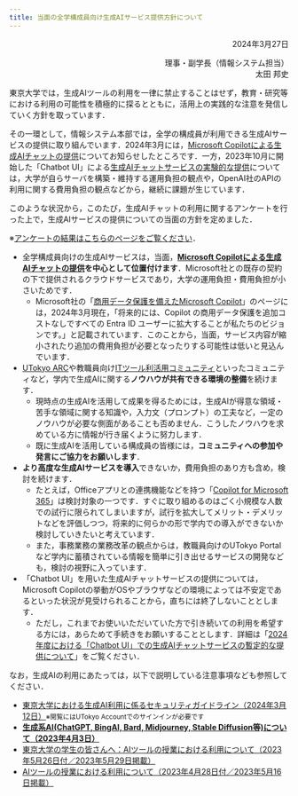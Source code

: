 ```yaml
---
title: 当面の全学構成員向け生成AIサービス提供方針について
---
```


<p style="text-align: right;">2024年3月27日</p>

<div style="text-align: right;"><div>理事・副学長（情報システム担当）</div><div>太田 邦史</div></div>

東京大学では，生成AIツールの利用を一律に禁止することはせず，教育・研究等における利用の可能性を積極的に探るとともに，活用上の実践的な注意を発信していく方針を取っています．

その一環として，情報システム本部では，全学の構成員が利用できる生成AIサービスの提供に取り組んでいます．2024年3月には，[Microsoft Copilotによる生成AIチャットの提供](/notice/2024/03-microsoft-copilot/)についてお知らせしたところです．一方，2023年10月に開始した「Chatbot UI」による[生成AIチャットサービスの実験的な提供](/notice/2023/10-aichat/)については，大学が自らサーバを構築・維持する運用負担の観点や，OpenAI社のAPIの利用に関する費用負担の観点などから，継続に課題が生じています．

このような状況から，このたび，生成AIチャットの利用に関するアンケートを行った上で，生成AIサービスの提供についての当面の方針を定めました．

※[アンケートの結果はこちらのページをご覧ください](/notice/2024/04-aichat-survey-result/)．

- 全学構成員向けの生成AIサービスは，当面，**[Microsoft Copilotによる生成AIチャットの提供](/notice/2024/03-microsoft-copilot/)を中心として位置付けます**．Microsoft社との既存の契約の下で提供されるクラウドサービスであり，大学の運用負担・費用負担が小さいためです．
    - Microsoft社の「[商用データ保護を備えたMicrosoft Copilot](https://www.microsoft.com/ja-jp/bing/chat/enterprise/?form=MA13FV)」のページには，2024年3月現在，「将来的には、Copilot の商用データ保護を追加コストなしですべての Entra ID ユーザーに拡大することが私たちのビジョンです。」と記載されています．このことから，当面，サービス内容が縮小されたり追加の費用負担が必要となったりする可能性は低いと見込んでいます．
- [UTokyo ARC](https://sites.google.com/g.ecc.u-tokyo.ac.jp/utokyoarc/home)や教職員向け[ITツール利活用コミュニティ](https://univtokyo.sharepoint.com/sites/utokyoportal/wiki/d/IT_Tool.aspx)といったコミュニティなど，学内で生成AIに関する**ノウハウが共有できる環境の整備**を続けます．
    - 現時点の生成AIを活用して成果を得るためには，生成AIが得意な領域・苦手な領域に関する知識や，入力文（プロンプト）の工夫など，一定のノウハウが必要な側面があることも否めません．こうしたノウハウを求めている方に情報が行き届くように努力します．
    - 既に生成AIを活用している構成員の皆様には，**コミュニティへの参加や発言にご協力をお願いします**．
- **より高度な生成AIサービスを導入**できないか，費用負担のあり方も含め，検討を続けます．
    - たとえば，Officeアプリとの連携機能などを持つ「[Copilot for Microsoft 365](https://www.microsoft.com/ja-jp/microsoft-365/microsoft-copilot)」は検討対象の一つです．すぐに取り組めるのはごく小規模な人数での試行に限られてしまいますが，試行を拡大してメリット・デメリットなどを評価しつつ，将来的に何らかの形で学内での導入ができないか検討していきたいと考えています．
    - また，事務業務の業務改革の観点からは，教職員向けのUTokyo Portalなど学内に蓄積されている情報を簡単に引き出せるサービスの開発なども，検討の視野に入っています．
- 「Chatbot UI」を用いた生成AIチャットサービスの提供については，Microsoft Copilotの挙動がOSやブラウザなどの環境によっては不安定であるといった状況が見受けられることから，直ちには終了しないこととします．
    - ただし，これまでお使いいただいていた方で引き続いての利用を希望する方には，あらためて手続きをお願いすることとします．詳細は「[2024年度における「Chatbot UI」での生成AIチャットサービスの暫定的な提供について](/notice/2024/03-chatbot-ui/)」をご覧ください．

なお，生成AIの利用にあたっては，以下で説明している注意事項なども参照してください．

- [東京大学における生成AI利用に係るセキュリティガイドライン（2024年3月12日）</small>](https://univtokyo.sharepoint.com/sites/Security/SitePages/ai_use_security_guideline.aspx)<small>※閲覧にはUTokyo Accountでのサインインが必要です</small>
- **[生成系AI(ChatGPT, BingAI, Bard, Midjourney, Stable Diffusion等)について（2023年4月3日）](/docs/20230403-generative-ai/)**
- [東京大学の学生の皆さんへ：AIツールの授業における利用について（2023年5月26日付／2023年5月29日掲載）](/docs/ai-tools-in-classes-students/)
- [AIツールの授業における利用について（2023年4月28日付／2023年5月16日掲載）](/docs/ai-tools-in-classes/)
